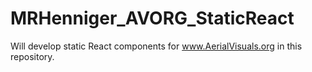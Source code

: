 # MRHenniger_AVORG_StaticReact
Will develop static React components for www.AerialVisuals.org in this repository.
